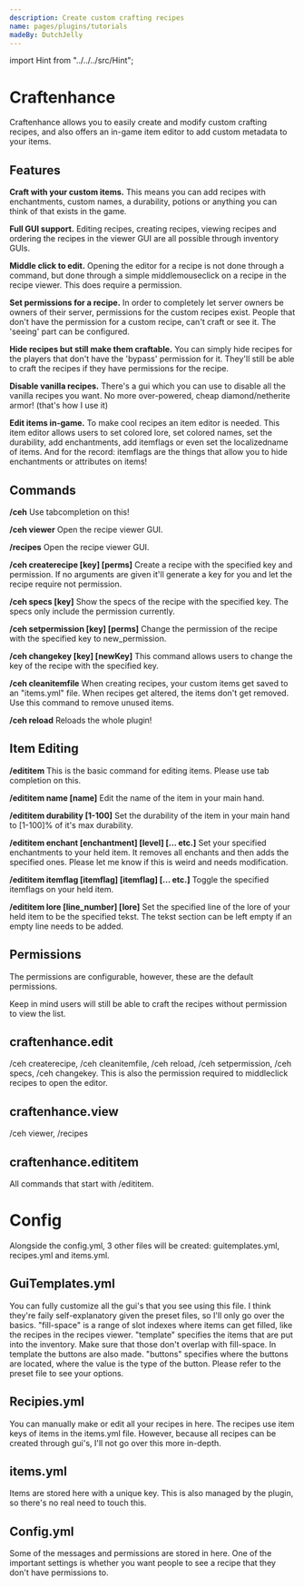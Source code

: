 ```yaml
---
description: Create custom crafting recipes
name: pages/plugins/tutorials
madeBy: DutchJelly
---
```


<!-- THE PATH TO THE `HINT` ELEMENT, LOCATED IN THE SRC DIRECTORY -->

import Hint from "../../../src/Hint";

# Craftenhance
Craftenhance allows you to easily create and modify custom crafting recipes, and also offers an in-game item editor to add custom metadata to your items.

## Features
**Craft with your custom items.**
This means you can add recipes with enchantments, custom names, a durability, potions or anything you can think of that exists in the game.

**Full GUI support.**
Editing recipes, creating recipes, viewing recipes and ordering the recipes in the viewer GUI are all possible through inventory GUIs.

**Middle click to edit.**
Opening the editor for a recipe is not done through a command, but done through a simple middlemouseclick on a recipe in the recipe viewer. This does require a permission.

**Set permissions for a recipe.**
In order to completely let server owners be owners of their server, permissions for the custom recipes exist. People that don't have the permission for a custom recipe, can't craft or see it. The 'seeing' part can be configured.

**Hide recipes but still make them craftable.**
You can simply hide recipes for the players that don't have the 'bypass' permission for it. They'll still be able to craft the recipes if they have permissions for the recipe.

**Disable vanilla recipes.**
There's a gui which you can use to disable all the vanilla recipes you want. No more over-powered, cheap diamond/netherite armor! (that's how I use it)

**Edit items in-game.**
To make cool recipes an item editor is needed. This item editor allows users to set colored lore, set colored names, set the durability, add enchantments, add itemflags or even set the localizedname of items. And for the record: itemflags are the things that allow you to hide enchantments or attributes on items!

## Commands
**/ceh**
Use tabcompletion on this!

**/ceh viewer**
Open the recipe viewer GUI.

**/recipes**
Open the recipe viewer GUI.

**/ceh createrecipe [key] [perms]**
Create a recipe with the specified key and permission. If no arguments are given it'll generate a key for you and let the recipe require not permission.

**/ceh specs [key]**
Show the specs of the recipe with the specified key. The specs only include the permission currently.

**/ceh setpermission [key] [perms]**
Change the permission of the recipe with the specified key to new_permission.

**/ceh changekey [key] [newKey]**
This command allows users to change the key of the recipe with the specified key.

**/ceh cleanitemfile**
When creating recipes, your custom items get saved to an "items.yml" file. When recipes get altered, the items don't get removed. Use this command to remove unused items.

**/ceh reload**
Reloads the whole plugin!

## Item Editing

**/edititem**
This is the basic command for editing items. Please use tab completion on this.

**/edititem name [name]**
Edit the name of the item in your main hand.

**/edititem durability [1-100]**
Set the durability of the item in your main hand to [1-100]% of it's max durability.

**/edititem enchant [enchantment] [level] [... etc.]**
Set your specified enchantments to your held item. It removes all enchants and then adds the specified ones. Please let me know if this is weird and needs modification.

**/edititem itemflag [itemflag] [itemflag] [... etc.]**
Toggle the specified itemflags on your held item.

**/edititem lore [line_number] [lore]**
Set the specified line of the lore of your held item to be the specified tekst. The tekst section can be left empty if an empty line needs to be added.​

## Permissions
The permissions are configurable, however, these are the default permissions.

<Hint severity="info">Keep in mind users will still be able to craft the recipes without permission to view the list.</Hint>

## craftenhance.edit

/ceh createrecipe, /ceh cleanitemfile, /ceh reload, /ceh setpermission, /ceh specs, /ceh changekey. This is also the permission required to middleclick recipes to open the editor.

## craftenhance.view

/ceh viewer, /recipes

## craftenhance.edititem

All commands that start with /edititem.

# Config

Alongside the config.yml, 3 other files will be created: guitemplates.yml, recipes.yml and items.yml.

## GuiTemplates.yml
You can fully customize all the gui's that you see using this file. I think they're faily self-explanatory given the preset files, so I'll only go over the basics. "fill-space" is a range of slot indexes where items can get filled, like the recipes in the recipes viewer. "template" specifies the items that are put into the inventory. Make sure that those don't overlap with fill-space. In template the buttons are also made.
"buttons" specifies where the buttons are located, where the value is the type of the button. Please refer to the preset file to see your options.

## Recipies.yml

You can manually make or edit all your recipes in here. The recipes use item keys of items in the items.yml file. However, because all recipes can be created through gui's, I'll not go over this more in-depth.

## items.yml

Items are stored here with a unique key. This is also managed by the plugin, so there's no real need to touch this.

## Config.yml

Some of the messages and permissions are stored in here. One of the important settings is whether you want people to see a recipe that they don't have permissions to.

